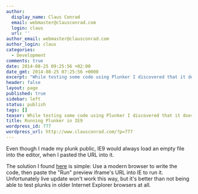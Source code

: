 ```yaml
---
author:
  display_name: Claus Conrad
  email: webmaster@clausconrad.com
  login: claus
  url: ''
author_email: webmaster@clausconrad.com
author_login: claus
categories:
  - Development
comments: true
date: 2014-08-25 09:25:56 +02:00
date_gmt: 2014-08-25 07:25:56 +0000
excerpt: "While testing some code using Plunker I discovered that it doesn't support IE9.\r\n\r\n"
header: false
layout: page
published: true
sidebar: left
status: publish
tags: []
teaser: While testing some code using Plunker I discovered that it doesn't support IE9.
title: Running Plunker in IE9
wordpress_id: 777
wordpress_url: http://www.clausconrad.com/?p=777
---
```

Even though I made my plunk public, IE9 would always load an empty file into the editor, when I pasted the URL into it.

The solution I found [here](https://stackoverflow.com/questions/20959088/angularjs-1-2-7-ie8-resource-bug) is simple: Use a modern browser to write the code, then paste the "Run" preview iframe's URL into IE to run it. Unfortunately live update won't work this way, but it's better than not being able to test plunks  in older Internet Explorer browsers at all.
